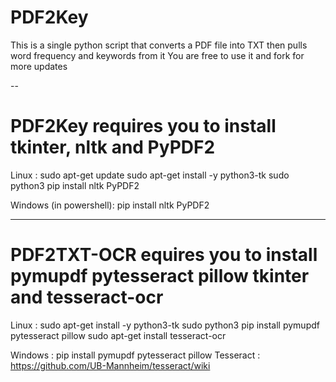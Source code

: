 # PDF2Key
This is a single python script that converts a PDF file into TXT then pulls word frequency and keywords from it
You are free to use it and fork for more updates

-- 
# PDF2Key requires you to install tkinter, nltk and PyPDF2

Linux : 
sudo apt-get update
sudo apt-get install -y python3-tk
sudo python3 pip install nltk PyPDF2

Windows (in powershell):
pip install nltk PyPDF2

---
# PDF2TXT-OCR equires you to install pymupdf pytesseract pillow tkinter and tesseract-ocr

Linux :
sudo apt-get install -y python3-tk
sudo python3 pip install pymupdf pytesseract pillow
sudo apt-get install tesseract-ocr

Windows :
pip install pymupdf pytesseract pillow
Tesseract : https://github.com/UB-Mannheim/tesseract/wiki
